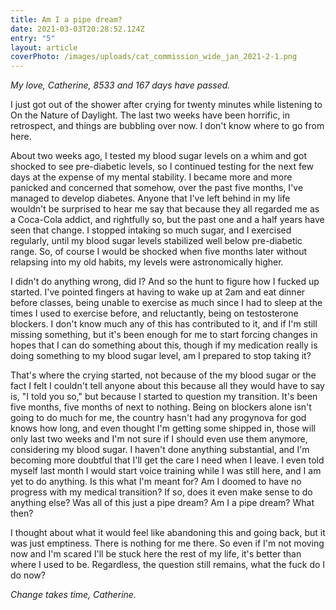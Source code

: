 ```yaml
---
title: Am I a pipe dream?
date: 2021-03-03T20:28:52.124Z
entry: "5"
layout: article
coverPhoto: /images/uploads/cat_commission_wide_jan_2021-2-1.png
---
```

*My love, Catherine, 8533 and 167 days have passed.*

I just got out of the shower after crying for twenty minutes while listening to On the Nature of Daylight. The last two weeks have been horrific, in retrospect, and things are bubbling over now. I don't know where to go from here.

About two weeks ago, I tested my blood sugar levels on a whim and got shocked to see pre-diabetic levels, so I continued testing for the next few days at the expense of my mental stability. I became more and more panicked and concerned that somehow, over the past five months, I've managed to develop diabetes. Anyone that I've left behind in my life wouldn't be surprised to hear me say that because they all regarded me as a Coca-Cola addict, and rightfully so, but the past one and a half years have seen that change. I stopped intaking so much sugar, and I exercised regularly, until my blood sugar levels stabilized well below pre-diabetic range. So, of course I would be shocked when five months later without relapsing into my old habits, my levels were astronomically higher.

I didn't do anything wrong, did I? And so the hunt to figure how I fucked up started. I've pointed fingers at having to wake up at 2am and eat dinner before classes, being unable to exercise as much since I had to sleep at the times I used to exercise before, and reluctantly, being on testosterone blockers. I don't know much any of this has contributed to it, and if I'm still missing something, but it's been enough for me to start forcing changes in hopes that I can do something about this, though if my medication really is doing something to my blood sugar level, am I prepared to stop taking it?

That's where the crying started, not because of the my blood sugar or the fact I felt I couldn't tell anyone about this because all they would have to say is, "I told you so," but because I started to question my transition. It's been five months, five months of next to nothing. Being on blockers alone isn't going to do much for me, the country hasn't had any progynova for god knows how long, and even thought I'm getting some shipped in, those will only last two weeks and I'm not sure if I should even use them anymore, considering my blood sugar. I haven't done anything substantial, and I'm becoming more doubtful that I'll get the care I need when I leave. I even told myself last month I would start voice training while I was still here, and I am yet to do anything. Is this what I'm meant for? Am I doomed to have no progress with my medical transition? If so, does it even make sense to do anything else? Was all of this just a pipe dream? Am I a pipe dream? What then?

I thought about what it would feel like abandoning this and going back, but it was just emptiness. There is nothing for me there. So even if I'm not moving now and I'm scared I'll be stuck here the rest of my life, it's better than where I used to be. Regardless, the question still remains, what the fuck do I do now?

*Change takes time, Catherine.*